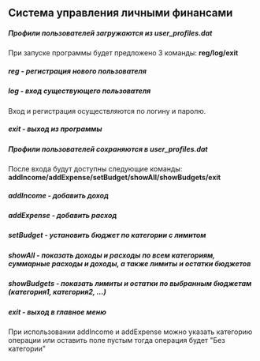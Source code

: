 ## Система управления личными финансами
##### *Профили пользователей загружаются из user_profiles.dat*
При запуске программы будет предложено 3 команды: **reg/log/exit**
##### reg - регистрация нового пользователя
##### log - вход существующего пользователя
Вход и регистрация осуществляются по логину и паролю.
##### exit - выход из программы
##### *Профили пользователей сохраняются в user_profiles.dat*

После входа будут доступны следующие команды: **addIncome/addExpense/setBudget/showAll/showBudgets/exit**
##### addIncome - добавить доход
##### addExpense - добавить расход
##### setBudget - установить бюджет по категории с лимитом
##### showAll - показать доходы и расходы по всем категориям, суммарные расходы и доходы, а также лимиты и остатки бюджетов
##### showBudgets - показать лимиты и остатки по выбранным бюджетам (категория1, категория2, ...)
##### exit - выход в главное меню

При использовании addIncome и addExpense можно указать категорию операции или оставить поле пустым тогда операция будет "Без категории"

